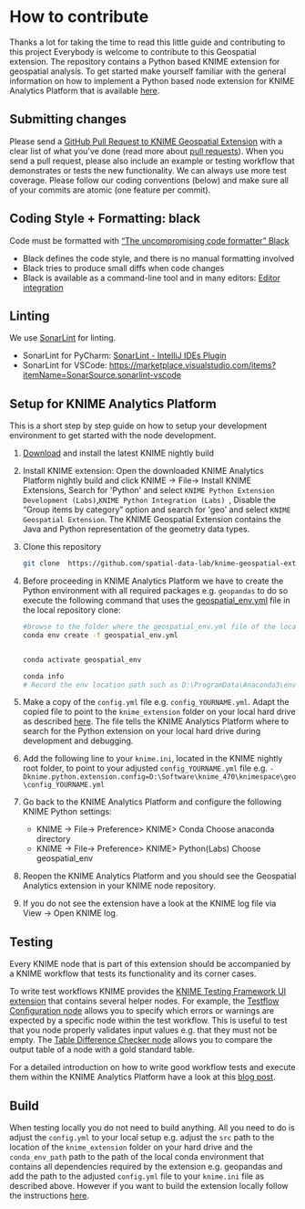 # How to contribute
Thanks a lot for taking the time to read this little guide and contributing to this project
Everybody is welcome to contribute to this Geospatial extension. The repository contains a Python based KNIME extension for geospatial analysis. To get started make yourself familiar with the general information on how to implement a Python based node extension for KNIME Analytics Platform that is available [here](https://docs.knime.com/latest/pure_python_node_extensions_guide/index.html#introduction).

## Submitting changes

Please send a [GitHub Pull Request to KNIME Geospatial Extension](https://github.com/spatial-data-lab/knime-geospatial-extension/pull/new/master) with a clear list of what you've done (read more about [pull requests](http://help.github.com/pull-requests/)). When you send a pull request, please also include an example or testing workflow that demonstrates or tests the new functionality. We can always use more test coverage. Please follow our coding conventions (below) and make sure all of your commits are atomic (one feature per commit).


## Coding Style + Formatting: black

Code must be formatted with [“The uncompromising code formatter” Black](https://black.readthedocs.io/en/stable/)
* Black defines the code style, and there is no manual formatting involved
* Black tries to produce small diffs when code changes
* Black is available as a command-line tool and in many editors: [Editor integration](https://black.readthedocs.io/en/stable/integrations/editors.html)

## Linting

We use [SonarLint](https://www.sonarsource.com/python/) for linting.
* SonarLint for PyCharm: [SonarLint - IntelliJ IDEs Plugin](https://plugins.jetbrains.com/plugin/7973-sonarlint)
* SonarLint for VSCode: https://marketplace.visualstudio.com/items?itemName=SonarSource.sonarlint-vscode


## Setup for KNIME Analytics Platform

This is a short step by step guide on how to setup your development environment to get started with the node development.


1. [Download](https://www.knime.com/nightly-build-downloads) and install the latest KNIME nightly build

2.  Install KNIME extension: Open the downloaded KNIME Analytics Platform nightly build and click KNIME -> File-> Install KNIME Extensions, Search for 'Python' and select `KNIME Python Extension Development (Labs)`,`KNIME Python Integration (Labs) `, Disable the “Group items by category” option and search for 'geo' and select  `KNIME Geospatial Extension`. The KNIME Geospatial Extension contains the Java and Python representation of the geometry data types.

5. Clone this repository
   ```bash
   git clone  https://github.com/spatial-data-lab/knime-geospatial-extension.git

   ```

3. Before proceeding in KNIME Analytics Platform we have to create the Python environment with all required packages e.g. `geopandas` to do so execute the following command that uses the [geospatial_env.yml](https://github.com/spatial-data-lab/knime-geospatial-extension/blob/main/knime_extension/geospatial_env.yml) file in the local repository clone: 
   ```bash
   #browse to the folder where the geospatial_env.yml file of the local repository clone is located and then execute
   conda env create -f geospatial_env.yml 
   
   
   conda activate geospatial_env
   
   conda info
   # Record the env location path such as D:\ProgramData\Anaconda3\envs\geospatial_env 
   ```

4. Make a copy of the `config.yml` file e.g. `config_YOURNAME.yml`. Adapt the copied file to point to the `knime_extension` folder on your local hard drive as described [here](https://docs.knime.com/latest/pure_python_node_extensions_guide/index.html#tutorial-writing-first-py-node). The file tells the KNIME Analytics Platform where to search for the Python extension on your local hard drive during development and debugging.

5. Add the following line to your `knime.ini`, located in the KNIME nightly root folder, to point to your adjusted `config_YOURNAME.yml` file e.g. `-Dknime.python.extension.config=D:\Software\knime_470\knimespace\geo\config_YOURNAME.yml`

6. Go back to the KNIME Analytics Platform and configure the following KNIME Python settings:
   * KNIME -> File-> Preference> KNIME> Conda  Choose anaconda directory
   * KNIME -> File-> Preference> KNIME> Python(Labs) Choose geospatial_env

7.  Reopen the KNIME Analytics Platform and you should see the Geospatial Analytics extension in your KNIME node repository.

8. If you do not see the extension have a look at the KNIME log file via View -> Open KNIME log.


## Testing
Every KNIME node that is part of this extension should be accompanied by a KNIME workflow that tests its functionality and its corner cases. 

To write test workflows KNIME provides the [KNIME Testing Framework UI extension](https://kni.me/e/ufBEiCcvH9QIFePn) that contains several helper nodes. For example, the [Testflow Configuration node](https://kni.me/n/SrlKL_mJ63P7BVXh) allows you to specify which errors or warnings are expected by a specific node within the test workflow. This is useful to test that you node properly validates input values e.g. that they must not be empty. The [Table Difference Checker node](https://kni.me/n/dWyH_vs7JoIWPRsJ) allows you to compare the output table of a node with a gold standard table.

For a detailed introduction on how to write good workflow tests and execute them within the KNIME Analytics Platform have a look at this [blog post](https://medium.com/low-code-for-advanced-data-science/testflows-in-knime-analytics-platform-539bd6509980).


## Build
When testing locally you do not need to build anything. All you need to do is adjust the `config.yml` to your local setup e.g. adjust the `src` path to the location of the `knime_extension` folder on your hard drive and the `conda_env_path` path to the path of the local conda environment that contains all dependencies required by the extension e.g. geopandas and add the path to the adjusted `config.yml` file to your `knime.ini` file as described above.
However if you want to build the extension locally follow the instructions [here](https://docs.knime.com/latest/pure_python_node_extensions_guide/index.html#extension-bundling).